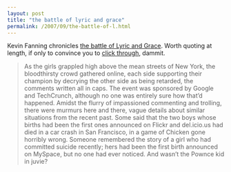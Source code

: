 ```yaml
---
layout: post
title: "the battle of lyric and grace"
permalink: /2007/09/the-battle-of-l.html
---
```


Kevin Fanning chronicles [the battle of Lyric and Grace](http://www.whygodwhy.com/2007/adopt/). Worth quoting at length, if only to convince you to [click through](http://www.whygodwhy.com/2007/adopt/), dammit.

> As the girls grappled high above the mean streets of New York, the bloodthirsty crowd gathered online, each side supporting their champion by decrying the other side as being retarded, the comments written all in caps. The event was sponsored by Google and TechCrunch, although no one was entirely sure how that’d happened. Amidst the flurry of impassioned commenting and trolling, there were murmurs here and there, vague details about similar situations from the recent past. Some said that the two boys whose births had been the first ones announced on Flickr and del.icio.us had died in a car crash in San Francisco, in a game of Chicken gone horribly wrong. Someone remembered the story of a girl who had committed suicide recently; hers had been the first birth announced on MySpace, but no one had ever noticed. And wasn’t the Pownce kid in juvie?